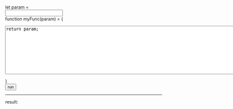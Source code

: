<script src="./a.js"></script>

let param =  
<input type="text" id="param"/>  
function myFunc(param) = {  
<textarea id='func' rows="10" cols="100">
return param;
</textarea>
}  
<button id='run' onclick='onRunClick()'>run</button>
- - -  
result:  
<div id='result' width='400' height='100'></div>
